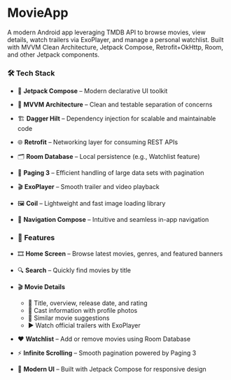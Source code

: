 # MovieApp
A modern Android app leveraging TMDB API to browse movies, view details, watch trailers via ExoPlayer, and manage a personal watchlist. Built with MVVM Clean Architecture, Jetpack Compose, Retrofit+OkHttp, Room, and other Jetpack components.

### 🛠️ Tech Stack

- 🎨 **Jetpack Compose** – Modern declarative UI toolkit  
- 🧩 **MVVM Architecture** – Clean and testable separation of concerns  
- 🏗️ **Dagger Hilt** – Dependency injection for scalable and maintainable code  
- 🌐 **Retrofit** – Networking layer for consuming REST APIs  
- 🗂️ **Room Database** – Local persistence (e.g., Watchlist feature)  
- 📑 **Paging 3** – Efficient handling of large data sets with pagination  
- 🎬 **ExoPlayer** – Smooth trailer and video playback  
- 🖼️ **Coil** – Lightweight and fast image loading library  
- 🧭 **Navigation Compose** – Intuitive and seamless in-app navigation

- ### 📸 Features

- 🎞️ **Home Screen** – Browse latest movies, genres, and featured banners  
- 🔍 **Search** – Quickly find movies by title  
- 🎬 **Movie Details**  
  - 📝 Title, overview, release date, and rating  
  - 👥 Cast information with profile photos  
  - 🎥 Similar movie suggestions  
  - ▶️ Watch official trailers with ExoPlayer  
- ❤️ **Watchlist** – Add or remove movies using Room Database  
- ⚡ **Infinite Scrolling** – Smooth pagination powered by Paging 3  
- 🎨 **Modern UI** – Built with Jetpack Compose for responsive design  
